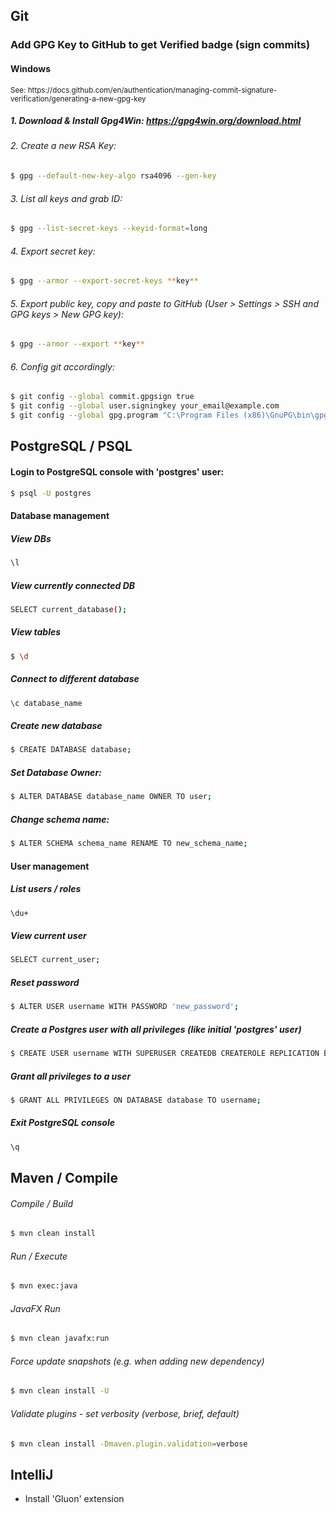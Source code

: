 ## Git

### Add GPG Key to GitHub to get **Verified** badge (sign commits)

#### Windows

<sub>
See: https://docs.github.com/en/authentication/managing-commit-signature-verification/generating-a-new-gpg-key</sub>

##### 1. Download & Install Gpg4Win: https://gpg4win.org/download.html

###### 2. Create a new RSA Key:

```sh
$ gpg --default-new-key-algo rsa4096 --gen-key
```

###### 3. List all keys and grab ID:

```sh
$ gpg --list-secret-keys --keyid-format=long 
```

###### 4. Export secret key:

```sh
$ gpg --armor --export-secret-keys **key**
```

###### 5. Export public key, copy and paste to GitHub (User > Settings > SSH and GPG keys > New GPG key):

```sh
$ gpg --armor --export **key**
```

###### 6. Config git accordingly:

```sh
$ git config --global commit.gpgsign true
$ git config --global user.signingkey your_email@example.com
$ git config --global gpg.program "C:\Program Files (x86)\GnuPG\bin\gpg.exe"
```

## PostgreSQL / PSQL

#### Login to PostgreSQL console with 'postgres' user:

```sh
$ psql -U postgres
```

#### Database management

##### View DBs

```sh
\l
```

##### View currently connected DB

```sh
SELECT current_database();
```

##### View tables

```sh
$ \d
```

##### Connect to different database

```sh
\c database_name
```

##### Create new database

```sh
$ CREATE DATABASE database;
```

##### Set Database Owner:

```sh
$ ALTER DATABASE database_name OWNER TO user;
```

##### Change schema name:

```sh
$ ALTER SCHEMA schema_name RENAME TO new_schema_name;
```

#### User management

##### List users / roles

```sh
\du+
```

##### View current user

```sh
SELECT current_user;
```

##### Reset password

```sh
$ ALTER USER username WITH PASSWORD 'new_password';
```

##### Create a Postgres user with all privileges (like initial 'postgres' user)

```sh
$ CREATE USER username WITH SUPERUSER CREATEDB CREATEROLE REPLICATION BYPASSRLS PASSWORD 'password';
```

##### Grant all privileges to a user

```sh
$ GRANT ALL PRIVILEGES ON DATABASE database TO username;
```

##### Exit PostgreSQL console

```sh
\q
```

## Maven / Compile

###### Compile / Build

```sh
$ mvn clean install
```

###### Run / Execute

```sh
$ mvn exec:java
```

###### JavaFX Run

```sh
$ mvn clean javafx:run   
```

###### Force update snapshots (e.g. when adding new dependency)

```sh
$ mvn clean install -U
```

###### Validate plugins - set verbosity (verbose, brief, default)

```sh
$ mvn clean install -Dmaven.plugin.validation=verbose
```

## IntelliJ

- Install 'Gluon' extension
